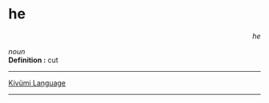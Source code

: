 
# he

<div align="right"><i>he</i></div>

*noun*  
**Definition :** cut  

---

[Kivümi Language](../README.md)

---
